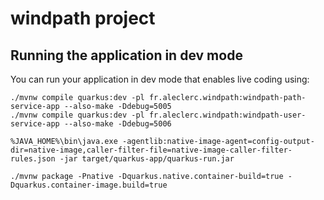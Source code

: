 # windpath project

## Running the application in dev mode

You can run your application in dev mode that enables live coding using:
```
./mvnw compile quarkus:dev -pl fr.aleclerc.windpath:windpath-path-service-app --also-make -Ddebug=5005
./mvnw compile quarkus:dev -pl fr.aleclerc.windpath:windpath-user-service-app --also-make -Ddebug=5006
```



```
%JAVA_HOME%\bin\java.exe -agentlib:native-image-agent=config-output-dir=native-image,caller-filter-file=native-image-caller-filter-rules.json -jar target/quarkus-app/quarkus-run.jar
```


```
./mvnw package -Pnative -Dquarkus.native.container-build=true -Dquarkus.container-image.build=true
```

